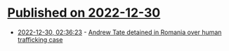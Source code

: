 # [Published on 2022-12-30](index.md)

* [2022-12-30, 02:36:23](https://news.ycombinator.com/item?id=34181115) - [Andrew Tate detained in Romania over human trafficking case](https://www.bbc.com/news/world-europe-64122628)
